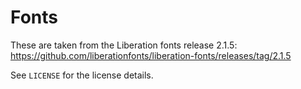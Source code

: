 # Fonts

These are taken from the Liberation fonts release 2.1.5: https://github.com/liberationfonts/liberation-fonts/releases/tag/2.1.5

See `LICENSE` for the license details.
